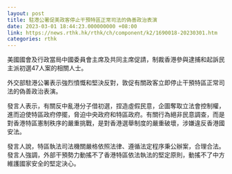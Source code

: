 ```yaml
---
layout: post
title: 駐港公署促美政客停止干預特區正常司法的偽善政治表演
date: 2023-03-01 18:44:23.000000000 +08:00
link: https://news.rthk.hk/rthk/ch/component/k2/1690018-20230301.htm
categories: rthk
---
```


美國國會及行政當局中國委員會主席及共同主席促請，制裁香港參與逮捕和起訴民主派初選47人案的相關人士。

外交部駐港公署表示強烈憤慨和堅決反對，敦促有關政客立即停止干預特區正常司法的偽善政治表演。 

發言人表示，有關反中亂港分子借初選，捏造虛假民意，企圖奪取立法會控制權，進而迫使特區政府停擺，脅迫中央政府和特區政府。有關行為絕非民意調查，而是對香港特區憲制秩序的嚴重挑戰，是對香港選舉制度的嚴重破壞，涉嫌違反香港國安法。

發言人說，特區執法司法機關嚴格依照法律、遵循法定程序秉公辦案，合理合法。
發言人強調，外部干預勢力動搖不了香港特區依法執法的堅定原則，動搖不了中方維護國家安全的堅定決心。
